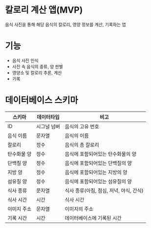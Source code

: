 # 칼로리 계산 앱(MVP)

음식 사진을 통해 해당 음식의 칼로리, 영양 정보를 계산, 기록하는 앱

# 기능

- 음식 사진 인식
- 사진 속 음식의 종류, 양 판별
- 영양소 및 칼로리 추론, 계산
- 기록

# 데이터베이스 스키마

| 스키마      | 데이터타입  | 비고                                    |
| ----------- | ----------- | --------------------------------------- |
| ID          | 시그널 넘버 | 음식의 고유 번호                        |
| 음식 이름   | 문자열      | 음식의 이름                             |
| 칼로리      | 정수        | 음식의 총 칼로리                        |
| 탄수화물 양 | 정수        | 음식에 포함되어있는 탄수화물의 양       |
| 단백질 양   | 정수        | 음식에 포함되어있는 단백질의 양         |
| 지방 양     | 정수        | 음식에 포함되어있는 지방의 양           |
| 섬유질 양   | 정수        | 음식에 포함되어있는 섬유질의 양         |
| 식사 종류   | 문자열      | 식사 종류(아침, 점심, 저녁, 야식, 간식) |
| 식사 시간   | 시간        | 식사 시간                               |
| 이미지 주소 | 문자열      | 이미지의 주소                           |
| 기록 시간   | 시간        | 데이터베이스에 기록된 시간              |
